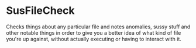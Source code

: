 # SusFileCheck

Checks things about any particular file and notes anomalies, sussy stuff and other notable things in order to give you a better idea of what kind of file you're up against, without actually executing or having to interact with it.

